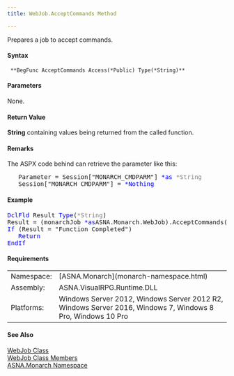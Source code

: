 ```yaml
---
title: WebJob.AcceptCommands Method

---
```


Prepares a job to accept commands.

#### Syntax
<pre class="prettyprint"><code class="avr"> **BegFunc AcceptCommands Access(*Public) Type(*String)**  </code></pre>

#### Parameters
None.
<!--mine -->

#### Return Value
**String** containing values being returned from the called function.

#### Remarks
The ASPX code behind can retrieve the parameter like this:
<pre class="prettyprint">   Parameter = Session["MONARCH_CMDPARM"] <span style="color:#0000ff">*as</span> <span style="color:gray">*String</span>
   Session["MONARCH_CMDPARM"] = <span style="color:#0000ff">*Nothing</span></pre>

<!-- start -->

#### Example
<pre class="prettyprint"><span style="color:#0000ff">DclFld</span> Result <span style="color:#0000ff">Type</span>(<span style="color:gray">*String</span>)
Result = (monarchJob <span style="color:#0000ff">*as</span>ASNA.Monarch.WebJob).AcceptCommands())
<span style="color:#0000ff">If</span> (Result = "Function Completed")
   <span style="color:#0000ff">Return
EndIf</span></pre>

<!-- -->

#### Requirements
<table class="dttable" cellspacing="0" cellpadding="4" width="60%">
           <colgroup>
            <col width="15%" style="font-weight:bold" />
            <col width="85%" />
          </colgroup>
          <tr>
            <td>Namespace:</td>
            <td>[ASNA.Monarch](monarch-namespace.html)</td>
          </tr>
          <tr>
            <td>Assembly:</td>
            <td>ASNA.VisualRPG.Runtime.DLL</td>
          </tr>
         <tr>
            <td>Platforms:</td>
            <td> Windows Server 2012, Windows Server 2012 R2, Windows Server 2016,  Windows 7, Windows 8 Pro, Windows 10 Pro</td>
         </tr>
</table>

<!-- end -->

#### See Also
[WebJob Class](web-job-class.html) <br /> [WebJob Class Members](web-job-class-members.html) <br /> [ASNA.Monarch Namespace](monarch-namespace.html) 
